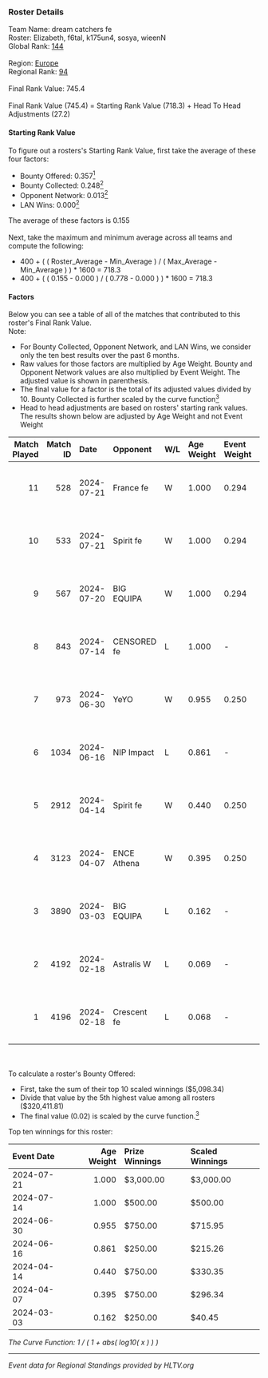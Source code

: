 ### Roster Details<br />
Team Name: dream catchers fe<br />
Roster: Elizabeth, f6tal, k175un4, sosya, wieenN<br />
Global Rank: [144](../standings_global.md)<br />
<br />
Region: [Europe]( ../standings_europe.md)<br />
Regional Rank: [94]( ../standings_europe.md)<br />
<br />
Final Rank Value:  745.4<br />
<br />
Final Rank Value (745.4) = Starting Rank Value (718.3) + Head To Head Adjustments (27.2)<br />

#### Starting Rank Value<br />
To figure out a rosters's Starting Rank Value, first take the average of these four factors:<br />
- Bounty Offered: 0.357[<sup>1</sup>](#table2)
- Bounty Collected: 0.248[<sup>2</sup>](#table1)
- Opponent Network: 0.013[<sup>2</sup>](#table1)
- LAN Wins: 0.000[<sup>2</sup>](#table1)

The average of these factors is 0.155<br />
<br />
Next, take the maximum and minimum average across all teams and compute the following:<br />
- 400 + ( ( Roster_Average - Min_Average ) / ( Max_Average - Min_Average ) ) * 1600 = 718.3
- 400 + ( ( 0.155 - 0.000 ) / ( 0.778 - 0.000 ) ) * 1600 = 718.3


#### Factors<br />
Below you can see a table of all of the matches that contributed to this roster's Final Rank Value.<br />
Note:<br />

- For Bounty Collected, Opponent Network, and LAN Wins, we consider only the ten best results over the past 6 months.
- Raw values for those factors are multiplied by Age Weight. Bounty and Opponent Network values are also multiplied by Event Weight. The adjusted value is shown in parenthesis.
- The final value for a factor is the total of its adjusted values divided by 10. Bounty Collected is further scaled by the curve function[<sup>3</sup>](#curveFunction)
- Head to head adjustments are based on rosters' starting rank values. The results shown below are adjusted by Age Weight and not Event Weight
<span id="table1"></span><br />


| Match Played | Match ID | Date       | Opponent    | W/L | Age Weight | Event Weight | Bounty Collected | Opponent Network | LAN Wins  | H2H Adj. | Roster                                   |
| -: | -: | :- | :- | :- | :- | :- | :- | :- | :- | -: | :- |
|           11 |      528 | 2024-07-21 | France fe   | W   | 1.000      | 0.294        | 0.006 (0.002)    | 0.115 (0.034)    | 0 (0.000) |    13.43 | Elizabeth, f6tal, k175un4, sosya, wieenN |
|           10 |      533 | 2024-07-21 | Spirit fe   | W   | 1.000      | 0.294        | 0.005 (0.001)    | 0.136 (0.040)    | 0 (0.000) |    11.64 | Elizabeth, f6tal, k175un4, sosya, wieenN |
|            9 |      567 | 2024-07-20 | BIG EQUIPA  | W   | 1.000      | 0.294        | 0.017 (0.005)    | 0.142 (0.042)    | 0 (0.000) |    18.12 | Elizabeth, f6tal, k175un4, sosya, wieenN |
|            8 |      843 | 2024-07-14 | CENSORED fe | L   | 1.000      | -            | -                | -                | -         |   -15.96 | Elizabeth, f6tal, k175un4, t4tty, wieenN |
|            7 |      973 | 2024-06-30 | YeYO        | W   | 0.955      | 0.250        | 0.001 (0.000)    | 0.000 (0.000)    | 0 (0.000) |     7.61 | Elizabeth, f6tal, k175un4, sosya, wieenN |
|            6 |     1034 | 2024-06-16 | NIP Impact  | L   | 0.861      | -            | -                | -                | -         |   -13.38 | k175un4, sosya, Stormy, unknxwn, wieenN  |
|            5 |     2912 | 2024-04-14 | Spirit fe   | W   | 0.440      | 0.250        | 0.005 (0.001)    | 0.136 (0.015)    | 0 (0.000) |     5.63 | k175un4, sosya, Stormy, trigusha, wieenN |
|            4 |     3123 | 2024-04-07 | ENCE Athena | W   | 0.395      | 0.250        | 0.002 (0.000)    | 0.033 (0.003)    | 0 (0.000) |     4.84 | k175un4, sosya, Stormy, trigusha, wieenN |
|            3 |     3890 | 2024-03-03 | BIG EQUIPA  | L   | 0.162      | -            | -                | -                | -         |    -2.16 | k175un4, sosya, Stormy, trigusha, wieenN |
|            2 |     4192 | 2024-02-18 | Astralis W  | L   | 0.069      | -            | -                | -                | -         |    -1.37 | k175un4, mikeri, sosya, Stormy, wieenN   |
|            1 |     4196 | 2024-02-18 | Crescent fe | L   | 0.068      | -            | -                | -                | -         |    -1.23 | k175un4, mikeri, sosya, Stormy, wieenN   |

<br />
<span id="table2"></span><br />
To calculate a roster's Bounty Offered:<br />

- First, take the sum of their top 10 scaled winnings ($5,098.34)
- Divide that value by the 5th highest value among all rosters ($320,411.81)
- The final value (0.02) is scaled by the curve function.[<sup>3</sup>](#curveFunction)

Top ten winnings for this roster:<br />

| Event Date | Age Weight | Prize Winnings | Scaled Winnings |
| :- | -: | :- | :- |
| 2024-07-21 |      1.000 | $3,000.00      | $3,000.00       |
| 2024-07-14 |      1.000 | $500.00        | $500.00         |
| 2024-06-30 |      0.955 | $750.00        | $715.95         |
| 2024-06-16 |      0.861 | $250.00        | $215.26         |
| 2024-04-14 |      0.440 | $750.00        | $330.35         |
| 2024-04-07 |      0.395 | $750.00        | $296.34         |
| 2024-03-03 |      0.162 | $250.00        | $40.45          |


<span id="curveFunction"></span>_The Curve Function: 1 / ( 1 + abs( log10( x ) ) )_<br />

---
_Event data for Regional Standings provided by HLTV.org_<br />
